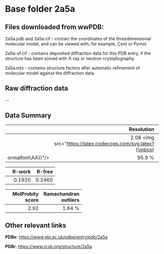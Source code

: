 # Base folder 2a5a

## Files downloaded from wwPDB:

2a5a.pdb and 2a5a.cif - contain the coordinates of the threedimensional molecular model, and can be viewed with, for example, Coot or Pymol.

2a5a-sf.cif - contains deposited diffraction data for this PDB entry, if the structure has been solved with X-ray or neutron crystallography.

2a5a.mtz - contains structure factors after automatic refinement of molecular model against the diffraction data.

## Raw diffraction data

--<br> 

## Data Summary
|   | Resolution | Completeness| I/sigma |
|---|-------------:|----------------:|--------------:|
|   |2.08 <img src="https://latex.codecogs.com/svg.latex?{\mbox{
ormalfont\AA}}"/>|95.9  %|<img width=50/>NULL |

|   | **R-work**| **R-free**   
|---|-------------:|----------------:|           
||0.1920|0.2460|

|   |**MolProbity<br>score**| **Ramachandran<br>outliers** 
|---|-------------:|----------------:|
||2.92|1.64 %|

## Other relevant links 
**PDBe**:  https://www.ebi.ac.uk/pdbe/entry/pdb/2a5a
 
**PDBr**: https://www.rcsb.org/structure/2a5a 

